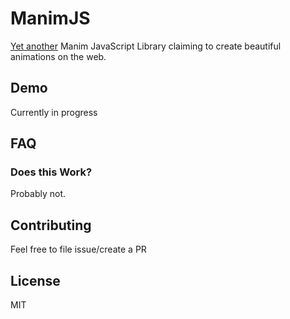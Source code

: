# ManimJS

[Yet another](https://github.com/search?q=Manim+js) Manim JavaScript Library claiming to create beautiful animations on the web.

## Demo

Currently in progress

## FAQ

### Does this Work?

Probably not.

## Contributing

Feel free to file issue/create a PR

## License

MIT
